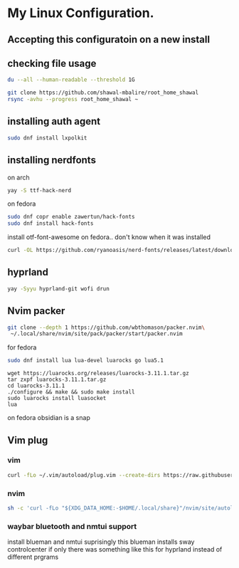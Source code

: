 # My Linux Configuration.


## Accepting this configuratoin on a new install
 ## checking file usage
 ``` sh
du --all --human-readable --threshold 1G
```
```sh
git clone https://github.com/shawal-mbalire/root_home_shawal
rsync -avhu --progress root_home_shawal ~
```

## installing auth agent
```sh
sudo dnf install lxpolkit
```

## installing nerdfonts
on arch
```sh
yay -S ttf-hack-nerd
```
on fedora
```sh
sudo dnf copr enable zawertun/hack-fonts
sudo dnf install hack-fonts
```
install otf-font-awesome on fedora.. don't know when it was installed
```sh
curl -OL https://github.com/ryanoasis/nerd-fonts/releases/latest/download/JetBrainsMono.tar.xz
```

 ## hyprland

 ```sh
yay -Syyu hyprland-git wofi drun
```

## Nvim packer
```sh
git clone --depth 1 https://github.com/wbthomason/packer.nvim\
 ~/.local/share/nvim/site/pack/packer/start/packer.nvim
```

for fedora
```sh
sudo dnf install lua lua-devel luarocks go lua5.1
```
```fish
wget https://luarocks.org/releases/luarocks-3.11.1.tar.gz
tar zxpf luarocks-3.11.1.tar.gz
cd luarocks-3.11.1
./configure && make && sudo make install
sudo luarocks install luasocket
lua
```
on fedora obsidian is a snap
## Vim plug

### vim
```bash
curl -fLo ~/.vim/autoload/plug.vim --create-dirs https://raw.githubusercontent.com/junegunn/vim-plug/master/plug.vim
```

### nvim
```bash
sh -c 'curl -fLo "${XDG_DATA_HOME:-$HOME/.local/share}"/nvim/site/autoload/plug.vim --create-dirs   https://raw.githubusercontent.com/junegunn/vim-plug/master/plug.vim'
```

### waybar bluetooth and nmtui support

install blueman and nmtui
suprisingly this blueman installs sway controlcenter
if only there was something like this for hyprland instead of different prgrams
